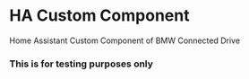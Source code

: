 # HA Custom Component
Home Assistant Custom Component of BMW Connected Drive

### This is for testing purposes only

